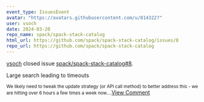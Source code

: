 ```yaml
---
event_type: IssuesEvent
avatar: "https://avatars.githubusercontent.com/u/814322?"
user: vsoch
date: 2024-03-20
repo_name: spack/spack-stack-catalog
html_url: https://github.com/spack/spack-stack-catalog/issues/8
repo_url: https://github.com/spack/spack-stack-catalog
---
```


<a href='https://github.com/vsoch' target='_blank'>vsoch</a> closed issue <a href='https://github.com/spack/spack-stack-catalog/issues/8' target='_blank'>spack/spack-stack-catalog#8</a>.

<p>Large search leading to timeouts</p><small>We likely need to tweak the update strategy (or API call method) to better address this - we are hitting over 6 hours a few times a week now....</small><a href='https://github.com/spack/spack-stack-catalog/issues/8' target='_blank'>View Comment</a>